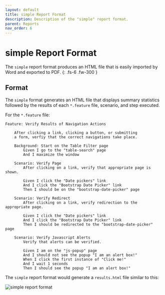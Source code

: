 ```yaml
---
layout: default
title: simple Report Format
description: Description of the "simple" report format.
parent: Reports
nav_order: 6
---
```


# simple Report Format

The `simple` report format produces an HTML file that is easily imported by Word and exported to PDF.
{: .fs-6 .fw-300 }

## Format

The `simple` format generates an HTML file that displays summary statistics followed by the results of each `*.feature` file, scenario, and step executed.

For the `*.feature` file:

```gherkin
Feature: Verify Results of Navigation Actions

    After clicking a link, clicking a button, or submitting
    a form, verfiy that the correct navigations take place.

    Background: Start on the Table Filter page
        Given I go to the "table-search" page
        And I maximize the window

    Scenario: Verify Page
        After clicking on a link, verify that appropriate page is shown.

        Given I click the "Date pickers" link
        And I click the "Bootstrap Date Picker" link
        Then I should be on the "bootstrap-date-picker" page

    Scenario: Verify Redirect
        After clicking on a link, verify redirection to the appropriate page.

        Given I click the "Date pickers" link
        And I click the "Bootstrap Date Picker" link
        Then I should be redirected to the "bootstrap-date-picker" page

    Scenario: Verify Javascript Alerts
        Verify that alerts can be verified.

        Given I am on the "js-popup" page
        And I should not see the popup "I am an alert box!"
        When I click the first instance of "Click me!"
        And I wait 1 seconds
        Then I should see the popup "I am an alert box!"
```

The `simple` report format would generate a `results.html` file similar to this:

![simple report format]({{site.baseurl}}/assets/images/simple.png)